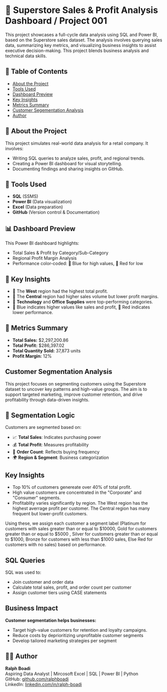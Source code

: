 
# 🛒 Superstore Sales & Profit Analysis Dashboard / Project 001

This project showcases a full-cycle data analysis using SQL and Power BI, based on the Superstore sales dataset. The analysis involves querying sales data, summarizing key metrics, and visualizing business insights to assist executive decision-making. This project blends business analysis and technical data skills. 

## 📂 Table of Contents
- [About the Project](#about-the-project)
- [Tools Used](#tools-used)
- [Dashboard Preview](#dashboard-preview)
- [Key Insights](#key-insights)
- [Metrics Summary](metrics-summary)
- [Customer Segementation Analysis](#customer-segmentation-analysis)
- [Author](#author)

## 📌 About the Project

This project simulates real-world data analysis for a retail company. It involves:
- Writing SQL queries to analyze sales, profit, and regional trends.
- Creating a Power BI dashboard for visual storytelling.
- Documenting findings and sharing insights on GitHub.

## 🧰 Tools Used

- **SQL** (SSMS)
- **Power BI** (Data visualization)
- **Excel** (Data preparation)
- **GitHub** (Version control & Documentation)

## 📊 Dashboard Preview

This Power BI dashboard highlights:
- Total Sales & Profit by Category/Sub-Category
- Regional Profit Margin Analysis
- Performance color-coded: 🔵 Blue for high values, 🔴 Red for low

## 🧠 Key Insights

- 🔹 The **West** region had the highest total profit.
- 🔸 The **Central** region had higher sales volume but lower profit margins.
- 🔹 **Technology** and **Office Supplies** were top-performing categories.
- 🔵 Blue indicates higher values like sales and profit, 🔴 Red indicates lower performance.

## 🔢 Metrics Summary

- **Total Sales:** $2,297,200.86
- **Total Profit:** $286,397.02
- **Total Quantity Sold:** 37,873 units
- **Profit Margin:** 12%

## Customer Segmentation Analysis 
This project focuses on segmenting customers using the Superstore dataset to uncover key patterns and high-value groups. The aim is to support targeted marketing, improve customer retention, and drive profitability through data-driven insights.


## 🧠 Segmentation Logic

Customers are segmented based on:

- 📈 **Total Sales**: Indicates purchasing power  
- 💰 **Total Profit**: Measures profitability  
- 🔁 **Order Count**: Reflects buying frequency  
- 🌍 **Region & Segment**: Business categorization

## Key Insights
- Top 10% of customers genereate over 40% of total profit.
- High value customers are concentrated in the "Corporate" and "Consumer" segments.
- Profitablity varies significantly by region. The West region has the highest averrage profit per customer. The Central region has many frequent but lower-profit customers.

Using these, we assign each customer a segment label (Platinum for customers with sales greater than or equal to $10000, Gold for customers greater than or equal to $5000 , Silver for customers greater than or equal to $1000, Bronze for customers with less than $1000 sales, Else Red for customers with no sales) based on performance.

## SQL Queries

SQL was used to:
- Join customer and order data
- Calculate total sales, profit, and order count per customer
- Assign customer tiers using CASE statements

## Business Impact

**Customer segmentation helps businesses:**

- Target high-value customers for retention and loyalty campaigns.
- Reduce costs by deprioritizing unprofitable customer segments
- Develop tailored marketing strategies per segment


## 👨‍💻 Author

**Ralph Boadi**  
Aspiring Data Analyst | Mircosoft Excel | SQL | Power BI | Python  
GitHub: [github.com/ralphboadi](https://github.com/ralphboadi)  
LinkedIn: [linkedin.com/in/ralph-boadi](https://linkedin.com/in/ralph-boadi)
